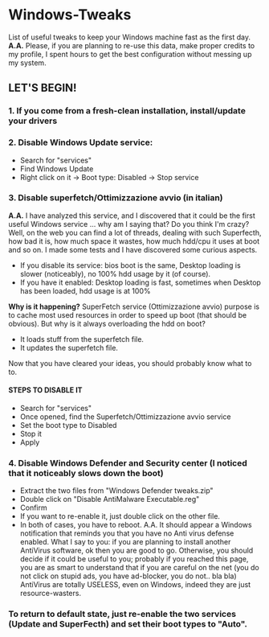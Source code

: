 # Windows-Tweaks
List of useful tweaks to keep your Windows machine fast as the first day.
**A.A.** Please, if you are planning to re-use this data, make proper credits to my profile, I spent hours to get the best configuration without messing up my system.

## LET'S BEGIN!

### 1. If you come from a fresh-clean installation, install/update your drivers

### 2. Disable Windows Update service:
   - Search for "services"
   - Find Windows Update
   - Right click on it -> Boot type: Disabled -> Stop service
   
### 3. Disable superfetch/Ottimizzazione avvio (in italian)
   **A.A.** I have analyzed this service, and I discovered that it could be the first useful Windows service ... why am I saying that? Do you think I'm crazy?
   Well, on the web you can find a lot of threads, dealing with such Superfecth, how bad it is, how much space it wastes, how much hdd/cpu it uses at boot and so on.
   I made some tests and I have discovered some curious aspects.
   - If you disable its service: bios boot is the same, Desktop loading is slower (noticeably), no 100% hdd usage by it (of course).
   - If you have it enabled: Desktop loading is fast, sometimes when Desktop has been loaded, hdd usage is at 100%
   
   **Why is it happening?**
   SuperFetch service (Ottimizzazione avvio) purpose is to cache most used resources in order to speed up boot (that should be obvious). 
   But why is it always overloading the hdd on boot?
   - It loads stuff from the superfetch file.
   - It updates the superfetch file.
   
   Now that you have cleared your ideas, you should probably know what to to.
   
   #### STEPS TO DISABLE IT
   - Search for "services"
   - Once opened, find the Superfetch/Ottimizzazione avvio service
   - Set the boot type to Disabled
   - Stop it
   - Apply
   
### 4. Disable Windows Defender and Security center (I noticed that it noticeably slows down the boot)
   - Extract the two files from "Windows Defender tweaks.zip"
   - Double click on "Disable AntiMalware Executable.reg"
   - Confirm
   - If you want to re-enable it, just double click on the other file.
   - In both of cases, you have to reboot.
   A.A. It should appear a Windows notification that reminds you that you have no Anti virus defense enabled. What I say to you: if you are planning to install another AntiVirus software, ok then you are good to go. Otherwise, you should decide if it could be useful to you; probably if you reached this page, you are as smart to understand that if you are careful on the net (you do not click on stupid ads, you have ad-blocker, you do not.. bla bla) AntiVirus are totally USELESS, even on Windows, indeed they are just resource-wasters.
   
### To return to default state, just re-enable the two services (Update and SuperFecth) and set their boot types to "Auto".
